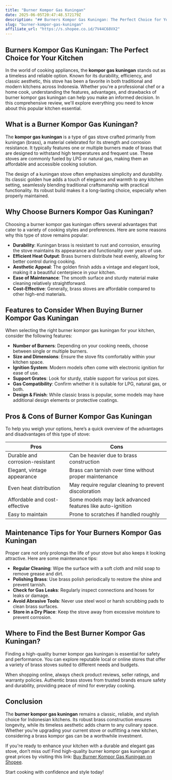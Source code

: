 ```yaml
---
title: "Burner Kompor Gas Kuningan"
date: 2025-06-05T20:47:48.572179Z
description: "## Burners Kompor Gas Kuningan: The Perfect Choice for Your Kitchen..."
slug: "burner-kompor-gas-kuningan"
affiliate_url: "https://s.shopee.co.id/7V44C68VX2"
---
```

## Burners Kompor Gas Kuningan: The Perfect Choice for Your Kitchen

In the world of cooking appliances, the **kompor gas kuningan** stands out as a timeless and reliable option. Known for its durability, efficiency, and classic aesthetic, this stove has been a favorite in both traditional and modern kitchens across Indonesia. Whether you're a professional chef or a home cook, understanding the features, advantages, and drawbacks of burner kompor gas kuningan can help you make an informed decision. In this comprehensive review, we'll explore everything you need to know about this popular kitchen essential.

## What is a Burner Kompor Gas Kuningan?

The **kompor gas kuningan** is a type of gas stove crafted primarily from kuningan (brass), a material celebrated for its strength and corrosion resistance. It typically features one or multiple burners made of brass that are designed to withstand high temperatures and frequent use. These stoves are commonly fueled by LPG or natural gas, making them an affordable and accessible cooking solution.

The design of a kuningan stove often emphasizes simplicity and durability. Its classic golden hue adds a touch of elegance and warmth to any kitchen setting, seamlessly blending traditional craftsmanship with practical functionality. Its robust build makes it a long-lasting choice, especially when properly maintained.

## Why Choose Burners Kompor Gas Kuningan?

Choosing a burner kompor gas kuningan offers several advantages that cater to a variety of cooking styles and preferences. Here are some reasons why this type of stove remains popular:

- **Durability**: Kuningan brass is resistant to rust and corrosion, ensuring the stove maintains its appearance and functionality over years of use.
- **Efficient Heat Output**: Brass burners distribute heat evenly, allowing for better control during cooking.
- **Aesthetic Appeal**: The golden finish adds a vintage and elegant look, making it a beautiful centerpiece in your kitchen.
- **Ease of Maintenance**: The smooth surface and sturdy material make cleaning relatively straightforward.
- **Cost-Effective**: Generally, brass stoves are affordable compared to other high-end materials.

## Features to Consider When Buying Burner Kompor Gas Kuningan

When selecting the right burner kompor gas kuningan for your kitchen, consider the following features:

- **Number of Burners**: Depending on your cooking needs, choose between single or multiple burners.
- **Size and Dimensions**: Ensure the stove fits comfortably within your kitchen space.
- **Ignition System**: Modern models often come with electronic ignition for ease of use.
- **Support Grates**: Look for sturdy, stable support for various pot sizes.
- **Gas Compatibility**: Confirm whether it is suitable for LPG, natural gas, or both.
- **Design & Finish**: While classic brass is popular, some models may have additional design elements or protective coatings.

## Pros & Cons of Burner Kompor Gas Kuningan

To help you weigh your options, here’s a quick overview of the advantages and disadvantages of this type of stove:

| **Pros**                                         | **Cons**                                              |
|--------------------------------------------------|-------------------------------------------------------|
| Durable and corrosion-resistant                | Can be heavier due to brass construction            |
| Elegant, vintage appearance                     | Brass can tarnish over time without proper maintenance |
| Even heat distribution                          | May require regular cleaning to prevent discoloration |
| Affordable and cost-effective                   | Some models may lack advanced features like auto-ignition |
| Easy to maintain                                | Prone to scratches if handled roughly               |

## Maintenance Tips for Your Burners Kompor Gas Kuningan

Proper care not only prolongs the life of your stove but also keeps it looking attractive. Here are some maintenance tips:

- **Regular Cleaning**: Wipe the surface with a soft cloth and mild soap to remove grease and dirt.
- **Polishing Brass**: Use brass polish periodically to restore the shine and prevent tarnish.
- **Check for Gas Leaks**: Regularly inspect connections and hoses for leaks or damage.
- **Avoid Abrasive Tools**: Never use steel wool or harsh scrubbing pads to clean brass surfaces.
- **Store in a Dry Place**: Keep the stove away from excessive moisture to prevent corrosion.

## Where to Find the Best Burner Kompor Gas Kuningan?

Finding a high-quality burner kompor gas kuningan is essential for safety and performance. You can explore reputable local or online stores that offer a variety of brass stoves suited to different needs and budgets.

When shopping online, always check product reviews, seller ratings, and warranty policies. Authentic brass stoves from trusted brands ensure safety and durability, providing peace of mind for everyday cooking.

## Conclusion

The **burner kompor gas kuningan** remains a classic, reliable, and stylish choice for Indonesian kitchens. Its robust brass construction ensures longevity, while its timeless aesthetic adds charm to any culinary space. Whether you’re upgrading your current stove or outfitting a new kitchen, considering a brass kompor gas can be a worthwhile investment.

If you're ready to enhance your kitchen with a durable and elegant gas stove, don’t miss out! Find high-quality burner kompor gas kuningan at great prices by visiting this link: [Buy Burner Kompor Gas Kuningan on Shopee](https://s.shopee.co.id/7V44C68VX2).

Start cooking with confidence and style today!